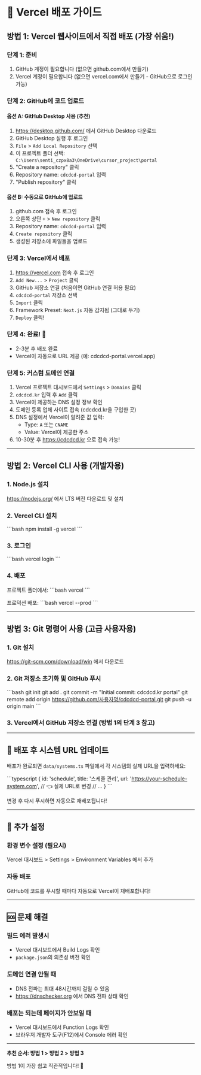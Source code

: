 # 🚀 Vercel 배포 가이드

## 방법 1: Vercel 웹사이트에서 직접 배포 (가장 쉬움!)

### 단계 1: 준비
1. GitHub 계정이 필요합니다 (없으면 github.com에서 만들기)
2. Vercel 계정이 필요합니다 (없으면 vercel.com에서 만들기 - GitHub으로 로그인 가능)

### 단계 2: GitHub에 코드 업로드

#### 옵션 A: GitHub Desktop 사용 (추천)
1. https://desktop.github.com/ 에서 GitHub Desktop 다운로드
2. GitHub Desktop 실행 후 로그인
3. `File` > `Add Local Repository` 선택
4. 이 프로젝트 폴더 선택: `C:\Users\senti_czpx8a3\OneDrive\cursor_project\portal`
5. "Create a repository" 클릭
6. Repository name: `cdcdcd-portal` 입력
7. "Publish repository" 클릭

#### 옵션 B: 수동으로 GitHub에 업로드
1. github.com 접속 후 로그인
2. 오른쪽 상단 `+` > `New repository` 클릭
3. Repository name: `cdcdcd-portal` 입력
4. `Create repository` 클릭
5. 생성된 저장소에 파일들을 업로드

### 단계 3: Vercel에서 배포
1. https://vercel.com 접속 후 로그인
2. `Add New...` > `Project` 클릭
3. GitHub 저장소 연결 (처음이면 GitHub 연결 허용 필요)
4. `cdcdcd-portal` 저장소 선택
5. `Import` 클릭
6. Framework Preset: `Next.js` 자동 감지됨 (그대로 두기)
7. `Deploy` 클릭!

### 단계 4: 완료! 🎉
- 2-3분 후 배포 완료
- Vercel이 자동으로 URL 제공 (예: cdcdcd-portal.vercel.app)

### 단계 5: 커스텀 도메인 연결
1. Vercel 프로젝트 대시보드에서 `Settings` > `Domains` 클릭
2. `cdcdcd.kr` 입력 후 `Add` 클릭
3. Vercel이 제공하는 DNS 설정 정보 확인
4. 도메인 등록 업체 사이트 접속 (cdcdcd.kr을 구입한 곳)
5. DNS 설정에서 Vercel이 알려준 값 입력:
   - Type: `A` 또는 `CNAME`
   - Value: Vercel이 제공한 주소
6. 10-30분 후 https://cdcdcd.kr 으로 접속 가능!

---

## 방법 2: Vercel CLI 사용 (개발자용)

### 1. Node.js 설치
https://nodejs.org/ 에서 LTS 버전 다운로드 및 설치

### 2. Vercel CLI 설치
\`\`\`bash
npm install -g vercel
\`\`\`

### 3. 로그인
\`\`\`bash
vercel login
\`\`\`

### 4. 배포
프로젝트 폴더에서:
\`\`\`bash
vercel
\`\`\`

프로덕션 배포:
\`\`\`bash
vercel --prod
\`\`\`

---

## 방법 3: Git 명령어 사용 (고급 사용자용)

### 1. Git 설치
https://git-scm.com/download/win 에서 다운로드

### 2. Git 저장소 초기화 및 GitHub 푸시
\`\`\`bash
git init
git add .
git commit -m "Initial commit: cdcdcd.kr portal"
git remote add origin https://github.com/사용자명/cdcdcd-portal.git
git push -u origin main
\`\`\`

### 3. Vercel에서 GitHub 저장소 연결 (방법 1의 단계 3 참고)

---

## 🔧 배포 후 시스템 URL 업데이트

배포가 완료되면 `data/systems.ts` 파일에서 각 시스템의 실제 URL을 입력하세요:

\`\`\`typescript
{
  id: 'schedule',
  title: '스케줄 관리',
  url: 'https://your-schedule-system.com', // 👈 실제 URL로 변경
  // ...
}
\`\`\`

변경 후 다시 푸시하면 자동으로 재배포됩니다!

---

## 📝 추가 설정

### 환경 변수 설정 (필요시)
Vercel 대시보드 > Settings > Environment Variables 에서 추가

### 자동 배포
GitHub에 코드를 푸시할 때마다 자동으로 Vercel이 재배포합니다!

---

## 🆘 문제 해결

### 빌드 에러 발생시
- Vercel 대시보드에서 Build Logs 확인
- `package.json`의 의존성 버전 확인

### 도메인 연결 안될 때
- DNS 전파는 최대 48시간까지 걸릴 수 있음
- https://dnschecker.org 에서 DNS 전파 상태 확인

### 배포는 되는데 페이지가 안보일 때
- Vercel 대시보드에서 Function Logs 확인
- 브라우저 개발자 도구(F12)에서 Console 에러 확인

---

**추천 순서: 방법 1 > 방법 2 > 방법 3**

방법 1이 가장 쉽고 직관적입니다! 🚀





